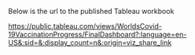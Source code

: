 Below is the url to the published Tableau workbook


https://public.tableau.com/views/WorldsCovid-19VaccinationProgress/FinalDashboard?:language=en-US&:sid=&:display_count=n&:origin=viz_share_link
